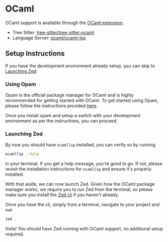 # OCaml

OCaml support is available through the [OCaml extension](https://github.com/zed-extensions/ocaml).

- Tree Sitter: [tree-sitter/tree-sitter-ocaml](https://github.com/tree-sitter/tree-sitter-ocaml)
- Language Server: [ocaml/ocaml-lsp](https://github.com/ocaml/ocaml-lsp)

## Setup Instructions

If you have the development environment already setup, you can skip to [Launching Zed](#launching-zed)

### Using Opam

Opam is the official package manager for OCaml and is highly recommended for getting started with OCaml. To get started using Opam, please follow the instructions provided [here](https://ocaml.org/install).

Once you install opam and setup a switch with your development environment as per the instructions, you can proceed.

### Launching Zed

By now you should have `ocamllsp` installed, you can verify so by running

```sh
ocamllsp --help
```

in your terminal. If you get a help message, you're good to go. If not, please revisit the installation instructions for `ocamllsp` and ensure it's properly installed.

With that aside, we can now launch Zed. Given how the OCaml package manager works, we require you to run Zed from the terminal, so please make sure you install the [Zed cli](https://zed.dev/features#cli) if you haven't already.

Once you have the cli, simply from a terminal, navigate to your project and run

```sh
zed .
```

Voila! You should have Zed running with OCaml support, no additional setup required.
